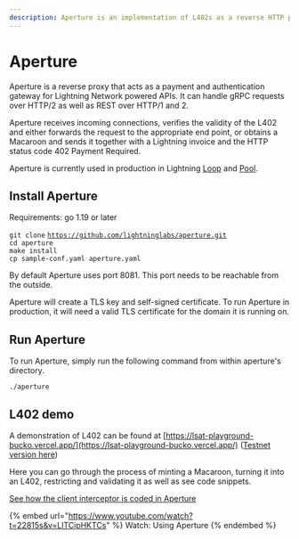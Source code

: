 ```yaml
---
description: Aperture is an implementation of L402s as a reverse HTTP proxy.
---
```


# Aperture

Aperture is a reverse proxy that acts as a payment and authentication gateway for Lightning Network powered APIs. It can handle gRPC requests over HTTP/2 as well as REST over HTTP/1 and 2.

Aperture receives incoming connections, verifies the validity of the L402 and either forwards the request to the appropriate end point, or obtains a Macaroon and sends it together with a Lightning invoice and the HTTP status code 402 Payment Required.

Aperture is currently used in production in Lightning [Loop](../../lightning-network-tools/loop/) and [Pool](../../lightning-network-tools/pool/).

## Install Aperture

Requirements: go 1.19 or later

`git clone` [`https://github.com/lightninglabs/aperture.git`](https://github.com/lightninglabs/aperture.git)\
`cd aperture`\
`make install`\
`cp sample-conf.yaml aperture.yaml`

By default Aperture uses port 8081. This port needs to be reachable from the outside.

Aperture will create a TLS key and self-signed certificate. To run Aperture in production, it will need a valid TLS certificate for the domain it is running on.

## Run Aperture

To run Aperture, simply run the following command from within aperture's directory.

`./aperture`

## L402 demo

A demonstration of L402 can be found at [https://lsat-playground-bucko.vercel.app/](https://lsat-playground-bucko.vercel.app/) ([Testnet version here](https://testnet-lsat-playground.vercel.app/))

Here you can go through the process of minting a Macaroon, turning it into an L402, restricting and validating it as well as see code snippets.

[See how the client interceptor is coded in Aperture](https://github.com/lightninglabs/aperture/blob/master/lsat/client\_interceptor.go)

{% embed url="https://www.youtube.com/watch?t=22815s&v=LlTCipHKTCs" %}
Watch: Using Aperture
{% endembed %}

